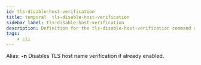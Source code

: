 ```yaml
---
id: tls-disable-host-verification
title: temporal  tls-disable-host-verification
sidebar_label: tls-disable-host-verification
description: Definition for the tls-disable-host-verification command option.
tags:
	- cli
---
```


Alias: **-n**
Disables TLS host name verification if already enabled.
